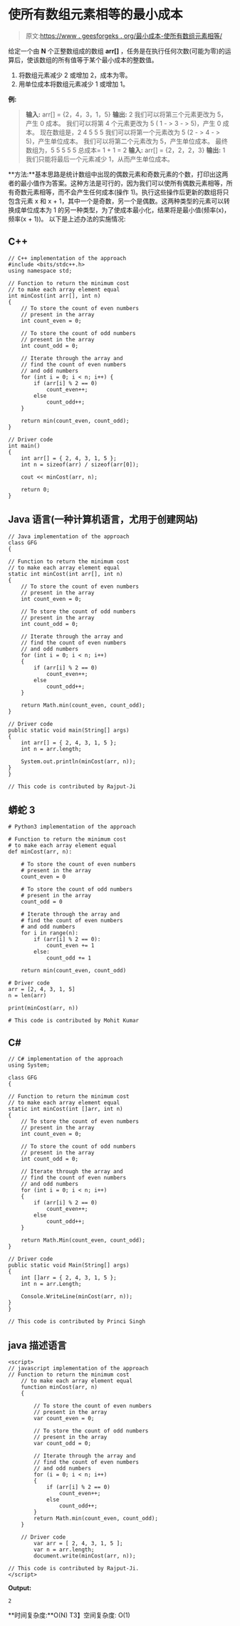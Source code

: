 # 使所有数组元素相等的最小成本

> 原文:[https://www . geesforgeks . org/最小成本-使所有数组元素相等/](https://www.geeksforgeeks.org/minimum-cost-to-make-all-array-elements-equal/)

给定一个由 **N** 个正整数组成的数组 **arr[]** ，任务是在执行任何次数(可能为零)的运算后，使该数组的所有值等于某个最小成本的整数值。

1.  将数组元素减少 2 或增加 2，成本为零。
2.  用单位成本将数组元素减少 1 或增加 1。

**例:**

> **输入:** arr[] = {2，4，3，1，5}
> **输出:** 2
> 我们可以将第三个元素更改为 5，产生 0 成本。
> 我们可以将第 4 个元素更改为 5 ( 1 - > 3 - > 5)，产生 0 成本。
> 现在数组是，2 4 5 5 5
> 我们可以将第一个元素改为 5 (2 - > 4 - > 5)，产生单位成本。
> 我们可以将第二个元素改为 5，产生单位成本。
> 最终数组为，5 5 5 5 5
> 总成本= 1 + 1 = 2
> **输入:** arr[] = {2，2，2，3}
> **输出:** 1
> 我们只能将最后一个元素减少 1，从而产生单位成本。

**方法:**基本思路是统计数组中出现的偶数元素和奇数元素的个数，打印出这两者的最小值作为答案。这种方法是可行的，因为我们可以使所有偶数元素相等，所有奇数元素相等，而不会产生任何成本(操作 1)。执行这些操作后更新的数组将只包含元素 x 和 x + 1，其中一个是奇数，另一个是偶数。这两种类型的元素可以转换成单位成本为 1 的另一种类型，为了使成本最小化，结果将是最小值(频率(x)，频率(x + 1))。
以下是上述办法的实施情况:

## C++

```
// C++ implementation of the approach
#include <bits/stdc++.h>
using namespace std;

// Function to return the minimum cost
// to make each array element equal
int minCost(int arr[], int n)
{
    // To store the count of even numbers
    // present in the array
    int count_even = 0;

    // To store the count of odd numbers
    // present in the array
    int count_odd = 0;

    // Iterate through the array and
    // find the count of even numbers
    // and odd numbers
    for (int i = 0; i < n; i++) {
        if (arr[i] % 2 == 0)
            count_even++;
        else
            count_odd++;
    }

    return min(count_even, count_odd);
}

// Driver code
int main()
{
    int arr[] = { 2, 4, 3, 1, 5 };
    int n = sizeof(arr) / sizeof(arr[0]);

    cout << minCost(arr, n);

    return 0;
}
```

## Java 语言(一种计算机语言，尤用于创建网站)

```
// Java implementation of the approach
class GFG
{

// Function to return the minimum cost
// to make each array element equal
static int minCost(int arr[], int n)
{
    // To store the count of even numbers
    // present in the array
    int count_even = 0;

    // To store the count of odd numbers
    // present in the array
    int count_odd = 0;

    // Iterate through the array and
    // find the count of even numbers
    // and odd numbers
    for (int i = 0; i < n; i++)
    {
        if (arr[i] % 2 == 0)
            count_even++;
        else
            count_odd++;
    }

    return Math.min(count_even, count_odd);
}

// Driver code
public static void main(String[] args)
{
    int arr[] = { 2, 4, 3, 1, 5 };
    int n = arr.length;

    System.out.println(minCost(arr, n));
}
}

// This code is contributed by Rajput-Ji
```

## 蟒蛇 3

```
# Python3 implementation of the approach

# Function to return the minimum cost
# to make each array element equal
def minCost(arr, n):

    # To store the count of even numbers
    # present in the array
    count_even = 0

    # To store the count of odd numbers
    # present in the array
    count_odd = 0

    # Iterate through the array and
    # find the count of even numbers
    # and odd numbers
    for i in range(n):
        if (arr[i] % 2 == 0):
            count_even += 1
        else:
            count_odd += 1

    return min(count_even, count_odd)

# Driver code
arr = [2, 4, 3, 1, 5]
n = len(arr)

print(minCost(arr, n))

# This code is contributed by Mohit Kumar
```

## C#

```
// C# implementation of the approach
using System;

class GFG
{

// Function to return the minimum cost
// to make each array element equal
static int minCost(int []arr, int n)
{
    // To store the count of even numbers
    // present in the array
    int count_even = 0;

    // To store the count of odd numbers
    // present in the array
    int count_odd = 0;

    // Iterate through the array and
    // find the count of even numbers
    // and odd numbers
    for (int i = 0; i < n; i++)
    {
        if (arr[i] % 2 == 0)
            count_even++;
        else
            count_odd++;
    }

    return Math.Min(count_even, count_odd);
}

// Driver code
public static void Main(String[] args)
{
    int []arr = { 2, 4, 3, 1, 5 };
    int n = arr.Length;

    Console.WriteLine(minCost(arr, n));
}
}

// This code is contributed by Princi Singh
```

## java 描述语言

```
<script>
// javascript implementation of the approach   
// Function to return the minimum cost
    // to make each array element equal
    function minCost(arr, n)
    {

        // To store the count of even numbers
        // present in the array
        var count_even = 0;

        // To store the count of odd numbers
        // present in the array
        var count_odd = 0;

        // Iterate through the array and
        // find the count of even numbers
        // and odd numbers
        for (i = 0; i < n; i++)
        {
            if (arr[i] % 2 == 0)
                count_even++;
            else
                count_odd++;
        }
        return Math.min(count_even, count_odd);
    }

    // Driver code
        var arr = [ 2, 4, 3, 1, 5 ];
        var n = arr.length;
        document.write(minCost(arr, n));

// This code is contributed by Rajput-Ji.
</script>
```

**Output:** 

```
2
```

**时间复杂度:**O(N)
T3】空间复杂度: O(1)